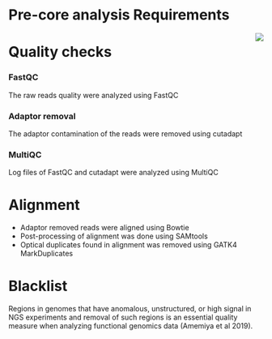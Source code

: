 # Pre-core analysis Requirements

<img align="right"  src="https://github.com/RadPa/ATAC-seq/blob/main/pre-core%20analysis/flowChart.png"> 

# Quality checks
### FastQC
The raw reads quality were analyzed using FastQC

### Adaptor removal
The adaptor contamination of the reads were removed using cutadapt

### MultiQC
Log files of FastQC and cutadapt were analyzed using MultiQC

# Alignment 
* Adaptor removed reads were aligned using Bowtie 
* Post-processing of alignment was done using SAMtools
* Optical duplicates found in alignment was removed using GATK4 MarkDuplicates

# Blacklist
Regions in genomes that have anomalous, unstructured, or high signal in NGS experiments and removal of such regions is an essential quality measure when analyzing functional genomics data (Amemiya et al 2019). 
